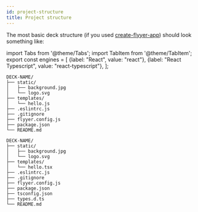 ```yaml
---
id: project-structure
title: Project structure
---
```


[create-flyyer-app]: https://npmjs.com/package/create-flyyer-app

The most basic deck structure (if you used [create-flyyer-app][create-flyyer-app]) should look something like:

<!-- MDX variables -->
import Tabs from '@theme/Tabs';
import TabItem from '@theme/TabItem';
export const engines = [
  {label: "React", value: "react"},
  {label: "React Typescript", value: "react-typescript"},
];

<Tabs groupId="engines" defaultValue="react" values={engines}>
<TabItem value="react">

```tree {6}
DECK-NAME/
├── static/
│   ├── background.jpg
│   └── logo.svg
├── templates/
│   └── hello.js
├── .eslintrc.js
├── .gitignore
├── flyyer.config.js
├── package.json
└── README.md
```

</TabItem>
<TabItem value="react-typescript">

```tree {6}
DECK-NAME/
├── static/
│   ├── background.jpg
│   └── logo.svg
├── templates/
│   └── hello.tsx
├── .eslintrc.js
├── .gitignore
├── flyyer.config.js
├── package.json
├── tsconfig.json
├── types.d.ts
└── README.md
```

</TabItem>
</Tabs>
